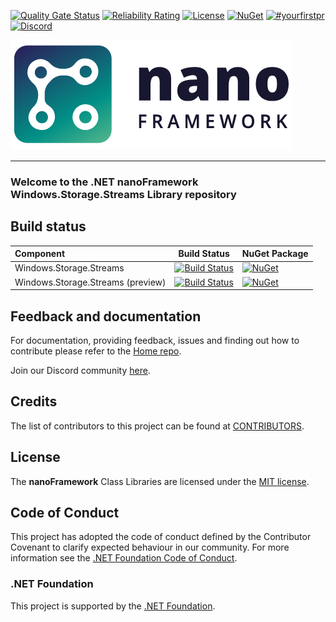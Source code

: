 [![Quality Gate Status](https://sonarcloud.io/api/project_badges/measure?project=nanoframework_lib-Windows.Storage.Streams&metric=alert_status)](https://sonarcloud.io/dashboard?id=nanoframework_lib-Windows.Storage.Streams) [![Reliability Rating](https://sonarcloud.io/api/project_badges/measure?project=nanoframework_lib-Windows.Storage.Streams&metric=reliability_rating)](https://sonarcloud.io/dashboard?id=nanoframework_lib-Windows.Storage.Streams) [![License](https://img.shields.io/badge/License-MIT-blue.svg)](LICENSE) [![NuGet](https://img.shields.io/nuget/dt/nanoFramework.Windows.Storage.Streams.svg?label=NuGet&style=flat&logo=nuget)](https://www.nuget.org/packages/nanoFramework.Windows.Storage.Streams/) [![#yourfirstpr](https://img.shields.io/badge/first--timers--only-friendly-blue.svg)](https://github.com/nanoframework/Home/blob/master/CONTRIBUTING.md) [![Discord](https://img.shields.io/discord/478725473862549535.svg?logo=discord&logoColor=white&label=Discord&color=7289DA)](https://discord.gg/gCyBu8T)

![nanoFramework logo](https://raw.githubusercontent.com/nanoframework/Home/main/resources/logo/nanoFramework-repo-logo.png)

-----

### Welcome to the .NET **nanoFramework** Windows.Storage.Streams Library repository

## Build status

| Component | Build Status | NuGet Package |
|:-|---|---|
| Windows.Storage.Streams | [![Build Status](https://dev.azure.com/nanoframework/Windows.Storage.Streams/_apis/build/status/nanoframework.lib-Windows.Storage.Streams?branchName=develop)](https://dev.azure.com/nanoframework/Windows.Storage.Streams/_build/latest?definitionId=21?branchName=master) | [![NuGet](https://img.shields.io/nuget/v/nanoFramework.Windows.Storage.Streams.svg?label=NuGet&style=flat&logo=nuget)](https://www.nuget.org/packages/nanoFramework.Windows.Storage.Streams/) |
| Windows.Storage.Streams (preview) | [![Build Status](https://dev.azure.com/nanoframework/Windows.Storage.Streams/_apis/build/status/nanoframework.lib-Windows.Storage.Streams?branchName=develop)](https://dev.azure.com/nanoframework/Windows.Storage.Streams/_build/latest?definitionId=21?branchName=develop) | [![NuGet](https://img.shields.io/nuget/vpre/nanoFramework.Windows.Storage.Streams.svg?label=NuGet&style=flat&logo=nuget)](https://www.nuget.org/packages/nanoFramework.Windows.Storage.Streams/) |

## Feedback and documentation

For documentation, providing feedback, issues and finding out how to contribute please refer to the [Home repo](https://github.com/nanoframework/Home).

Join our Discord community [here](https://discord.gg/gCyBu8T).

## Credits

The list of contributors to this project can be found at [CONTRIBUTORS](https://github.com/nanoframework/Home/blob/master/CONTRIBUTORS.md).

## License

The **nanoFramework** Class Libraries are licensed under the [MIT license](LICENSE.md).

## Code of Conduct

This project has adopted the code of conduct defined by the Contributor Covenant to clarify expected behaviour in our community.
For more information see the [.NET Foundation Code of Conduct](https://dotnetfoundation.org/code-of-conduct).

### .NET Foundation

This project is supported by the [.NET Foundation](https://dotnetfoundation.org).

